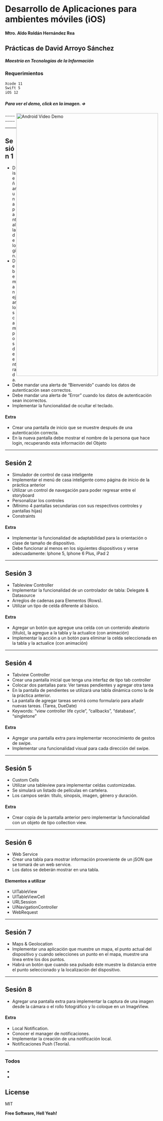 # Desarrollo de Aplicaciones para ambientes móviles (iOS)
#### Mtro. Aldo Roldán Hernández Rea

## Prácticas de David Arroyo Sánchez
##### Maestría en Tecnologías de la Información

### Requerimientos

```sh
Xcode 11
Swift 5
iOS 12
```

##### Para ver el demo, click en la imagen. =>
<a style="float:right" href="https://vakito.com/mti/assets/mti-moviles-ios.mp4" target="_blank">
  <img alt="Android Video Demo" src="http://vakito.com/mti/assets/mti-moviles-ios.jpg" width="467" height="864" />
</a>
----------

----------
## Sesión 1
  - Diseñar una pantalla de login.
  - Debe manejar los campos de entrada.
  - Debe mandar una alerta de “Bienvenido” cuando los datos de autenticación sean correctos.
  - Debe mandar una alerta de “Error” cuando los datos de autenticación sean incorrectos.
  - Implementar la funcionalidad de ocultar el teclado.

#### Extra
  - Crear una pantalla de inicio que se muestre después de una autenticación correcta.
  - En la nueva pantalla debe mostrar el nombre de la persona que hace login, recuperando esta información del Objeto 
  
  ----------
## Sesión 2
  - Simulador de control de casa inteligente
  - Implementar el menú de casa inteligente como página de inicio de la práctica anterior
  - Utilizar un control de navegación para poder regresar entre el storyboard
  - Personalizar los controles
  - (Mínimo 4 pantallas secundarias con sus respectivos controles y pantallas hijas)
  - Constraints


#### Extra
  - Implementar la funcionalidad de adaptabilidad para la orientación o clase de tamaño de dispositivo.
  - Debe funcionar al menos en los siguientes dispositivos y verse adecuadamente: Iphone 5, Iphone 6 Plus, iPad 2

  ----------
## Sesión 3
  - Tableview Controller
  - Implementar la funcionalidad de un controlador de tabla: Delegate & Datasource
  - Arreglos de cadenas para Elementos (Rows).
  - Utilizar un tipo de celda diferente al básico.



#### Extra
  - Agregar un botón que agregue una celda con un contenido aleatorio (titulo), la agregue a la tabla y la actualice (con animación)
  - Implementar la acción a un botón para eliminar la celda seleccionada en la tabla y la actualice (con animación)



  ----------
## Sesión 4
  - Tabview Controller
  - Crear una pantalla inicial que tenga una interfaz de tipo tab controller
  - Colocar dos pantallas para: Ver tareas pendientes y agregar otra tarea
  - En la pantalla de pendientes se utilizará una tabla dinámica como la de la práctica anterior.
  - La pantalla de agregar tareas servirá como formulario para añadir nuevas tareas. (Tarea, DueDate)
  - Keywords: “view controller life cycle”, “callbacks”, “database”, “singletone”



#### Extra
  - Agregar una pantalla extra para implementar reconocimiento de gestos de swipe.
  - Implementar una funcionalidad visual para cada dirección del swipe.


  ----------
## Sesión 5
  - Custom Cells
  - Utilizar una tableview para implementar celdas customizadas. 
  - Se simulará un listado de películas en cartelera. 
  - Los campos serán: título, sinopsis, imagen, género y duración.



#### Extra
  - Crear copia de la pantalla anterior pero implementar la funcionalidad con un objeto de tipo collection view.

  ----------
## Sesión 6
  - Web Service 
  - Crear una tabla para mostrar información proveniente de un jSON que se tomará de un web service.
  - Los datos se deberán mostrar en una tabla.




#### Elementos a utilizar
  - UITableView
  - UITableViewCell
  - URLSession
  - UINavigationController
  - WebRequest


  ----------
## Sesión 7
  - Maps & Geolocation
  - Implementar una aplicación que muestre un mapa, el punto actual del dispositivo y cuando selecciones un punto en el mapa, muestre una linea entre los dos puntos.
  - Habrá un botón que cuando sea pulsado éste muestre la distancia entre el punto seleccionado y la localización del dispositivo.

  ----------
## Sesión 8
  - Agregar una pantalla extra para implementar la captura de una imagen desde la cámara o el rollo fotográfico y lo coloque en un ImageView.


#### Extra
  - Local Notification.
  - Conocer el manager de notificaciones.
  - Implementar la creación de una notificación local.
  - Notificaciones Push (Teoría).





----------



### Todos

 - 
 - 

License
----

MIT


**Free Software, Hell Yeah!**
